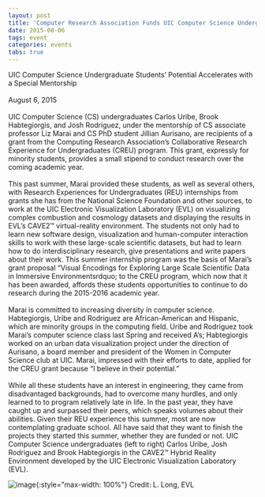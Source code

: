 ```yaml
---
layout: post
title: 'Computer Research Association Funds UIC Computer Science Undergrads to Pursue Careers in Research'
date: 2015-08-06
tags: event
categories: events
tabs: true
---
```


UIC Computer Science Undergraduate Students&rsquo; Potential Accelerates with a Special Mentorship<br><br>
August 6, 2015<br><br>
UIC Computer Science (CS) undergraduates Carlos Uribe, Brook Habtegiorgis, and Josh Rodriguez, under the mentorship of CS associate professor Liz Marai and CS PhD student Jillian Aurisano, are recipients of a grant from the Computing Research Association&rsquo;s Collaborative Research Experience for Undergraduates (CREU) program. This grant, expressly for minority students, provides a small stipend to conduct research over the coming academic year.<br><br>
This past summer, Marai provided these students, as well as several others, with Research Experiences for Undergraduates (REU) internships from grants she has from the National Science Foundation and other sources, to work at the UIC Electronic Visualization Laboratory (EVL) on visualizing complex combustion and cosmology datasets and displaying the results in EVL&rsquo;s CAVE2&trade; virtual-reality environment. The students not only had to learn new software design, visualization and human-computer interaction skills to work with these large-scale scientific datasets, but had to learn how to do interdisciplinary research, give presentations and write papers about their work. This summer internship program was the basis of Marai&rsquo;s grant proposal &ldquo;Visual Encodings for Exploring Large Scale Scientific Data in Immersive Environmentsrdquo; to the CREU program, which now that it has been awarded, affords these students opportunities to continue to do research during the 2015-2016 academic year.<br><br>
Marai is committed to increasing diversity in computer science. Habtegiorgis, Uribe and Rodriguez are African-American and Hispanic, which are minority groups in the computing field. Uribe and Rodriguez took Marai&rsquo;s computer science class last Spring and received A&rsquo;s; Habtegiorgis worked on an urban data visualization project under the direction of Aurisano, a board member and president of the Women in Computer Science club at UIC. Marai, impressed with their efforts to date, applied for the CREU grant because &ldquo;I believe in their potential.&rdquo;<br><br>
While all these students have an interest in engineering, they came from disadvantaged backgrounds, had to overcome many hurdles, and only learned to to program relatively late in life. In the past year, they have caught up and surpassed their peers, which speaks volumes about their abilities. Given their REU experience this summer, most are now contemplating graduate school. All have said that they want to finish the projects they started this summer, whether they are funded or not.
UIC Computer Science undergraduates (left to right) Carlos Uribe, Josh Rodriguez and Brook Habtegiorgis in the CAVE2&trade; Hybrid Reality Environment developed by the UIC Electronic Visualization Laboratory (EVL).

![image](https://www.evl.uic.edu/output/originals/evl-carlos-josh-brook.jpg-srcw.jpg){:style="max-width: 100%"}
Credit: L. Long, EVL

